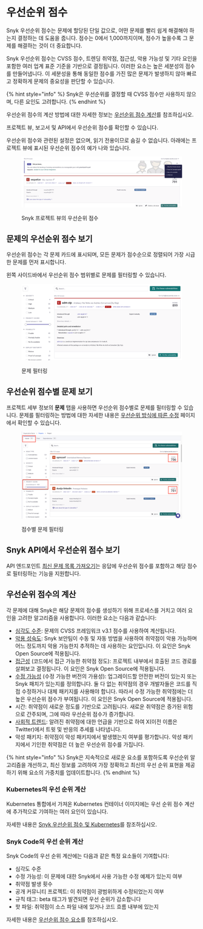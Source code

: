 # 우선순위 점수

Snyk 우선순위 점수는 문제에 할당된 단일 값으로, 어떤 문제를 빨리 쉽게 해결해야 하는지 결정하는 데 도움을 줍니다. 점수는 0에서 1,000까지이며, 점수가 높을수록 그 문제를 해결하는 것이 더 중요합니다.

Snyk 우선순위 점수는 CVSS 점수, 트렌딩 취약점, 접근성, 악용 가능성 및 기타 요인을 포함한 여러 업계 표준 기준을 기반으로 결정됩니다. 이러한 요소는 높은 세분성의 점수를 만들어냅니다. 이 세분성을 통해 동일한 점수를 가진 많은 문제가 발생하지 않아 빠르고 정확하게 문제의 중요성을 판단할 수 있습니다.

{% hint style="info" %}
Snyk은 우선순위를 결정할 때 CVSS 점수만 사용하지 않으며, 다른 요인도 고려합니다.
{% endhint %}

우선순위 점수의 계산 방법에 대한 자세한 정보는 [우선순위 점수 계산](priority-score.md#calculation-of-priority-score)를 참조하십시오.

프로젝트 뷰, 보고서 및 API에서 우선순위 점수를 확인할 수 있습니다.

우선순위 점수와 관련된 설정은 없으며, 읽기 전용이므로 숨길 수 없습니다. 아래에는 프로젝트 뷰에 표시된 우선순위 점수의 예가 나와 있습니다.

<figure><img src="../../.gitbook/assets/image (442).png" alt="Snyk 프로젝트 뷰의 우선순위 점수"><figcaption><p>Snyk 프로젝트 뷰의 우선순위 점수</p></figcaption></figure>

## 문제의 우선순위 점수 보기

우선순위 점수는 각 문제 카드에 표시되며, 모든 문제가 점수순으로 정렬되어 가장 시급한 문제를 먼저 표시합니다.

왼쪽 사이드바에서 우선순위 점수 범위별로 문제를 필터링할 수 있습니다.

<figure><img src="../../.gitbook/assets/screen_shot_2021-07-14_at_1.41.24_pm.png" alt="문제 필터링"><figcaption><p>문제 필터링</p></figcaption></figure>

## 우선순위 점수별 문제 보기

프로젝트 세부 정보의 **문제** 탭을 사용하면 우선순위 점수별로 문제를 필터링할 수 있습니다. 문제를 필터링하는 방법에 대한 자세한 내용은 [우선순위 방식에 따른 수정](../../implement-snyk/enterprise-implementation-guide/phase-4-create-a-fix-strategy.md#fix-based-on-prioritization-methods) 페이지에서 확인할 수 있습니다.

<figure><img src="../../.gitbook/assets/filter issues by score.png" alt="점수별 문제 필터링"><figcaption><p>점수별 문제 필터링</p></figcaption></figure>

## Snyk API에서 우선순위 점수 보기

API 엔드포인트 [최신 문제 목록 가져오기](../../snyk-api/reference/reporting-api-v1.md#reporting-issues-latest)는 응답에 우선순위 점수를 포함하고 해당 점수로 필터링하는 기능을 지원합니다.

## 우선순위 점수의 계산

각 문제에 대해 Snyk은 해당 문제의 점수를 생성하기 위해 프로세스를 거치고 여러 요인을 고려한 알고리즘을 사용합니다. 이러한 요소는 다음과 같습니다:

* [심각도 수준](severity-levels.md): 문제의 CVSS 프레임워크 v3.1 점수를 사용하여 계산됩니다.
* [악용 성숙도](https://snyk.io/blog/whats-so-wild-about-exploits-in-the-wild-and-how-can-we-prioritize-accordingly/): Snyk 보안팀이 수동 및 자동 방법을 사용하여 취약점이 악용 가능하며 어느 정도까지 악용 가능한지 추적하는 데 사용하는 요인입니다. 이 요인은 Snyk Open Source에 적용됩니다.
* [접근성](reachability-analysis.md) (코드에서 접근 가능한 취약점 정도): 프로젝트 내부에서 호출된 코드 경로를 살펴보고 결정됩니다. 이 요인은 Snyk Open Source에 적용됩니다.
* [수정 가능성](../../scan-with-snyk/snyk-open-source/manage-vulnerabilities/vulnerability-fix-types.md) (수정 가능한 버전의 가용성): 업그레이드할 안전한 버전이 있는지 또는 Snyk 패치가 있는지를 정의합니다. 둘 다 없는 취약점의 경우 개발자들은 코드를 직접 수정하거나 대체 패키지를 사용해야 합니다. 따라서 수정 가능한 취약점에는 더 높은 우선순위 점수가 부여됩니다. 이 요인은 Snyk Open Source에 적용됩니다.
* 시간: 취약점이 새로운 정도를 기반으로 고려됩니다. 새로운 취약점은 증가된 위험으로 간주되며, 그에 따라 우선순위 점수가 증가합니다.
* [사회적 트렌드](vulnerabilities-with-social-trends.md): 알려진 취약점에 대한 언급을 기반으로 하여 X(이전 이름은 Twitter)에서 트윗 및 반응의 추세를 나타냅니다.
* 악성 패키지: 취약점이 악성 패키지에서 발생했는지 여부를 평가합니다. 악성 패키지에서 기인한 취약점은 더 높은 우선순위 점수를 가집니다.

{% hint style="info" %}
Snyk은 지속적으로 새로운 요소를 포함하도록 우선순위 알고리즘을 개선하고, 최신 정보를 고려하여 가장 정확하고 최신의 우선 순위 표현을 제공하기 위해 요소의 가중치를 업데이트합니다.
{% endhint %}

### Kubernetes의 우선 순위 계산

Kubernetes 통합에서 가져온 Kubernetes 컨테이너 이미지에는 우선 순위 점수 계산에 추가적으로 기여하는 여러 요인이 있습니다.

자세한 내용은 [Snyk 우선순위 점수 및 Kubernetes](../../scan-with-snyk/snyk-container/kubernetes-integration/kubernetes-integration-ui-explained/kubernetes-and-the-snyk-priority-score.md)를 참조하십시오.

### Snyk Code의 우선 순위 계산

Snyk Code의 우선 순위 계산에는 다음과 같은 특정 요소들이 기여합니다:

* 심각도 수준
* 수정 가능성: 이 문제에 대한 Snyk에서 사용 가능한 수정 예제가 있는지 여부
* 취약점 발생 횟수
* 공개 커뮤니티 프로젝트: 이 취약점이 광범위하게 수정되었는지 여부
* 규칙 태그: beta 태그가 발견되면 우선 순위가 감소합니다
* 핫 파일: 취약점이 소스 파일 내에 있거나 코드 흐름 내부에 있는지

자세한 내용은 [우선순위 점수 요소](../../scan-with-snyk/snyk-code/manage-code-vulnerabilities/breakdown-of-code-analysis.md#priority-score-factors)를 참조하십시오.
